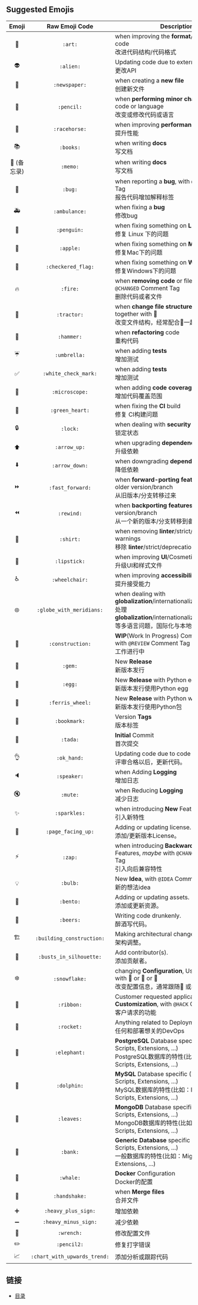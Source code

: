 ## Suggested Emojis

| Emoji | Raw Emoji Code | Description |
|:---:|:---:|---|
| :art: | `:art:` | when improving the **format**/structure of the code <br />改进代码结构/代码格式 |
| :alien: | `:alien:` | Updating code due to external API changes. <br />更改API |
| :newspaper: | `:newspaper:` | when creating a **new file** <br />创建新文件 |
| :pencil: | `:pencil:` | when **performing minor changes/fixing** the code or language <br />改变或修改代码或语言|
| :racehorse: | `:racehorse:` | when improving **performance** <br />提升性能 |
| :books: | `:books:` | when writing **docs** <br />写文档|
|:memo: (备忘录)|`:memo:`|when writing **docs** <br />写文档|
| :bug: | `:bug:` | when reporting a **bug**, with `@FIXME` Comment Tag <br />报告代码增加解释标签|
| :ambulance: | `:ambulance:` | when fixing a **bug** <br />修改bug|
| :penguin: | `:penguin:` | when fixing something on **Linux** <br />修复 Linux 下的问题|
| :apple: | `:apple:` | when fixing something on **Mac OS** <br />修复Mac下的问题|
| :checkered_flag: | `:checkered_flag:` | when fixing something on **Windows** <br />修复Windows下的问题|
| :fire: | `:fire:` | when **removing code** or files, _maybe_ with `@CHANGED` Comment Tag <br />删除代码或者文件|
| :tractor: | `:tractor:` | when **change file structure**. Usually together with :art: <br />改变文件结构，经常配合:art:一起使用|
| :hammer: | `:hammer:` | when **refactoring** code <br />重构代码|
| :umbrella: | `:umbrella:` | when adding **tests** <br />增加测试|
| :white_check_mark: | `:white_check_mark:` | when adding **tests** <br />增加测试|
| :microscope: | `:microscope:` | when adding **code coverage** <br />增加代码覆盖范围|
| :green_heart: | `:green_heart:` | when fixing the **CI** build <br />修复 CI构建问题|
| :lock: | `:lock:` | when dealing with **security** <br />锁定状态 |
| :arrow_up: | `:arrow_up:` | when upgrading **dependencies** <br />升级依赖|
| :arrow_down: | `:arrow_down:` | when downgrading **dependencies** <br />降低依赖|
| :fast_forward: | `:fast_forward:` | when **forward-porting features** from an older version/branch <br />从旧版本/分支转移过来|
| :rewind: | `:rewind:` | when **backporting features** from a newer version/branch <br />从一个新的版本/分支转移到备份|
| :shirt: | `:shirt:` | when removing **linter**/strict/deprecation warnings <br />移除 **linter**/strict/deprecation警告|
| :lipstick: | `:lipstick:` | when improving **UI**/Cosmetic <br />升级UI和样式文件|
| :wheelchair: | `:wheelchair:` | when improving **accessibility** <br />提升接受能力|
| :globe_with_meridians: | `:globe_with_meridians:` | when dealing with **globalization**/internationalization/i18n/g11n <br />处理**globalization**/internationalization/i18n/g11n等多语言问题，国际化与本地化。|
| :construction: | `:construction:` | **WIP**(Work In Progress) Commits, _maybe_ with `@REVIEW` Comment Tag <br />工作进行中|
| :gem: | `:gem:` | New **Release** <br />新版本发行|
| :egg: | `:egg:` | New **Release** with Python egg <br />新版本发行使用Python egg|
| :ferris_wheel: | `:ferris_wheel:` | New **Release** with Python wheel package <br />新版本发行使用Python包|
| :bookmark: | `:bookmark:` | Version **Tags** <br />版本标签|
| :tada: | `:tada:` | **Initial** Commit <br />首次提交|
| :ok_hand: | `:ok_hand:` | Updating code due to code review changes.<br />评审合格以后，更新代码。|
| :speaker: | `:speaker:` | when Adding **Logging** <br />增加日志|
| :mute: | `:mute:` | when Reducing **Logging** <br />减少日志|
| :sparkles: | `:sparkles:` | when introducing **New** Features <br />引入新特性|
| :page_facing_up: | `:page_facing_up:` | Adding or updating license. <br />添加/更新版本License。|
| :zap: | `:zap:` | when introducing **Backward-InCompatible** Features, _maybe_ with `@CHANGED` Comment Tag<br /> 引入向后兼容特性|
| :bulb: | `:bulb:` | New **Idea**, with `@IDEA` Comment Tag <br />新的想法idea|
| :bento: | `:bento:` | Adding or updating assets.<br />添加或更新资源。|
| :beers: | `:beers:` | Writing code drunkenly.<br />醉酒写代码。|
| :building_construction: | `:building_construction:` | Making architectural changes.<br />架构调整。|
| :busts_in_silhouette: | `:busts_in_silhouette:` | Add contributor(s).<br />添加贡献者。|
| :snowflake: | `:snowflake:` | changing **Configuration**, Usually together with :penguin: or :ribbon: or :rocket: <br />改变配置信息，通常跟随:penguin: 或者 :ribbon: 或者 :rocket:|
| :ribbon: | `:ribbon:` | Customer requested application **Customization**, with `@HACK` Comment Tag <br />客户请求的功能|
| :rocket: | `:rocket:` | Anything related to Deployments/**DevOps** <br />任何和部署想关的DevOps |
| :elephant: | `:elephant:` | **PostgreSQL** Database specific (Migrations, Scripts, Extensions, ...) <br /> PostgreSQL数据库的特性(比如：Migrations, Scripts, Extensions, ...)|
| :dolphin: | `:dolphin:` | **MySQL** Database specific (Migrations, Scripts, Extensions, ...) <br />MySQL数据库的特性(比如：Migrations, Scripts, Extensions, ...)|
| :leaves: | `:leaves:` | **MongoDB** Database specific (Migrations, Scripts, Extensions, ...) <br />MongoDB数据库的特性(比如：Migrations, Scripts, Extensions, ...)|
| :bank: | `:bank:` | **Generic Database** specific (Migrations, Scripts, Extensions, ...) <br />一般数据库的特性(比如：Migrations, Scripts, Extensions, ...)|
| :whale: | `:whale:` | **Docker** Configuration<br /> Docker的配置|
| :handshake: | `:handshake:` | when **Merge files** <br />合并文件|
| :heavy_plus_sign: | `:heavy_plus_sign:` | 增加依赖 |
| :heavy_minus_sign: | `:heavy_minus_sign:` | 减少依赖 |
| :wrench: | `:wrench:` | 修改配置文件 |
| :pencil2: | `:pencil2:` | 修复打字错误 |
| :chart_with_upwards_trend: | `:chart_with_upwards_trend:` | 添加分析或跟踪代码 |


## 链接
- [目录](https://github.com/sunnygocms/gobook/blob/master/menu.md)
